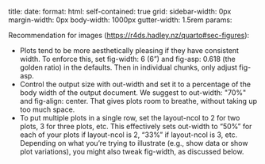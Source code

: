
title:
date:
format:
  html:
    self-contained: true
    grid: 
      sidebar-width: 0px
      margin-width: 0px
      body-width: 1000px
      gutter-width: 1.5rem
  params:
      



Recommendation for images (https://r4ds.hadley.nz/quarto#sec-figures):

- Plots tend to be more aesthetically pleasing if they have consistent width. To enforce this, set fig-width: 6 (6”) and fig-asp: 0.618 (the golden ratio) in the defaults. Then in individual chunks, only adjust fig-asp.
- Control the output size with out-width and set it to a percentage of the body width of the output document. We suggest to out-width: "70%" and fig-align: center.
  That gives plots room to breathe, without taking up too much space.
- To put multiple plots in a single row, set the layout-ncol to 2 for two plots, 3 for three plots, etc. This effectively sets out-width to “50%” for each of your plots if layout-ncol is 2, “33%” if layout-ncol is 3, etc. Depending on what you’re trying to illustrate (e.g., show data or show plot variations), you might also tweak fig-width, as discussed below.

